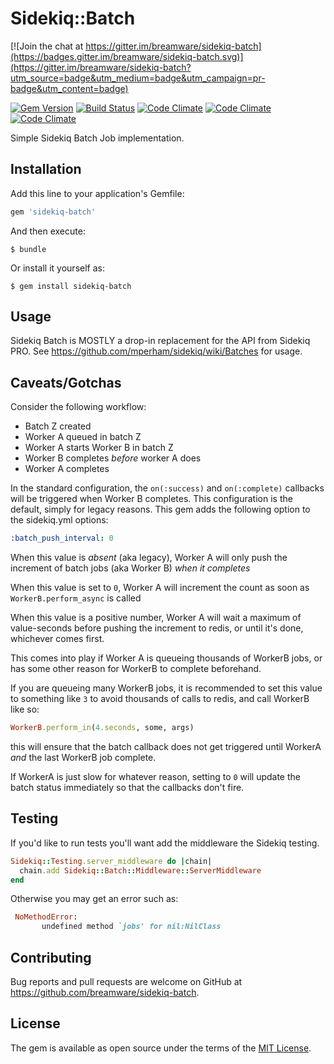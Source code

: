 [gem]: https://rubygems.org/gems/sidekiq-batch
[travis]: https://travis-ci.org/breamware/sidekiq-batch
[codeclimate]: https://codeclimate.com/github/breamware/sidekiq-batch

# Sidekiq::Batch

[![Join the chat at https://gitter.im/breamware/sidekiq-batch](https://badges.gitter.im/breamware/sidekiq-batch.svg)](https://gitter.im/breamware/sidekiq-batch?utm_source=badge&utm_medium=badge&utm_campaign=pr-badge&utm_content=badge)

[![Gem Version](https://badge.fury.io/rb/sidekiq-batch.svg)][gem]
[![Build Status](https://travis-ci.org/breamware/sidekiq-batch.svg?branch=master)][travis]
[![Code Climate](https://codeclimate.com/github/breamware/sidekiq-batch/badges/gpa.svg)][codeclimate]
[![Code Climate](https://codeclimate.com/github/breamware/sidekiq-batch/badges/coverage.svg)][codeclimate]
[![Code Climate](https://codeclimate.com/github/breamware/sidekiq-batch/badges/issue_count.svg)][codeclimate]

Simple Sidekiq Batch Job implementation.

## Installation

Add this line to your application's Gemfile:

```ruby
gem 'sidekiq-batch'
```

And then execute:

    $ bundle

Or install it yourself as:

    $ gem install sidekiq-batch

## Usage

Sidekiq Batch is MOSTLY a drop-in replacement for the API from Sidekiq PRO. See https://github.com/mperham/sidekiq/wiki/Batches for usage.

## Caveats/Gotchas

Consider the following workflow:

  * Batch Z created
  * Worker A queued in batch Z
  * Worker A starts Worker B in batch Z
  * Worker B completes *before* worker A does
  * Worker A completes

In the standard configuration, the `on(:success)` and `on(:complete)` callbacks will be triggered when Worker B completes.
This configuration is the default, simply for legacy reasons. This gem adds the following option to the sidekiq.yml options:

```yaml
:batch_push_interval: 0
```

When this value is *absent* (aka legacy), Worker A will only push the increment of batch jobs (aka Worker B) *when it completes*

When this value is set to `0`, Worker A will increment the count as soon as `WorkerB.perform_async` is called

When this value is a positive number, Worker A will wait a maximum of value-seconds before pushing the increment to redis, or until it's done, whichever comes first.

This comes into play if Worker A is queueing thousands of WorkerB jobs, or has some other reason for WorkerB to complete beforehand.

If you are queueing many WorkerB jobs, it is recommended to set this value to something like `3` to avoid thousands of calls to redis, and call WorkerB like so:
```ruby
WorkerB.perform_in(4.seconds, some, args)
```
this will ensure that the batch callback does not get triggered until WorkerA *and* the last WorkerB job complete.

If WorkerA is just slow for whatever reason, setting to `0` will update the batch status immediately so that the callbacks don't fire.

## Testing

If you'd like to run tests you'll want add the middleware the Sidekiq testing.

```rb
Sidekiq::Testing.server_middleware do |chain|
  chain.add Sidekiq::Batch::Middleware::ServerMiddleware
end
```

Otherwise you may get an error such as:

```rb
 NoMethodError:
       undefined method `jobs' for nil:NilClass
```


## Contributing

Bug reports and pull requests are welcome on GitHub at https://github.com/breamware/sidekiq-batch.


## License

The gem is available as open source under the terms of the [MIT License](http://opensource.org/licenses/MIT).
